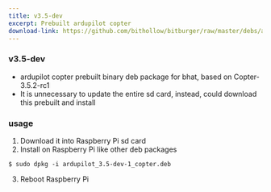 ```yaml
---
title: v3.5-dev
excerpt: Prebuilt ardupilot copter
download-link: https://github.com/bithollow/bitburger/raw/master/debs/ardupilot_3.5-dev-1_copter.deb
---
```


### v3.5-dev
- ardupilot copter prebuilt binary deb package for bhat, based on Copter-3.5.2-rc1
- It is unnecessary to update the entire sd card, instead, could download this prebuilt and install

### usage
1. Download it into Raspberry Pi sd card
2. Install on Raspberry Pi like other deb packages
  ```shell
  $ sudo dpkg -i ardupilot_3.5-dev-1_copter.deb
  ```
3. Reboot Raspberry Pi